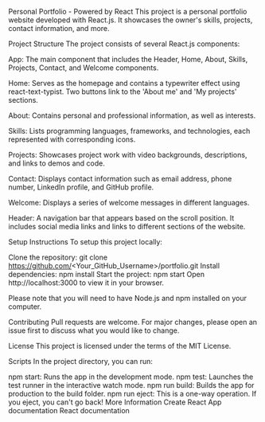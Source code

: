 Personal Portfolio - Powered by React
This project is a personal portfolio website developed with React.js. It showcases the owner's skills, projects, contact information, and more.

Project Structure
The project consists of several React.js components:

App: The main component that includes the Header, Home, About, Skills, Projects, Contact, and Welcome components.

Home: Serves as the homepage and contains a typewriter effect using react-text-typist. Two buttons link to the 'About me' and 'My projects' sections.

About: Contains personal and professional information, as well as interests.

Skills: Lists programming languages, frameworks, and technologies, each represented with corresponding icons.

Projects: Showcases project work with video backgrounds, descriptions, and links to demos and code.

Contact: Displays contact information such as email address, phone number, LinkedIn profile, and GitHub profile.

Welcome: Displays a series of welcome messages in different languages.

Header: A navigation bar that appears based on the scroll position. It includes social media links and links to different sections of the website.

Setup Instructions
To setup this project locally:

Clone the repository: git clone https://github.com/<Your_GitHub_Username>/portfolio.git
Install dependencies: npm install
Start the project: npm start
Open http://localhost:3000 to view it in your browser.

Please note that you will need to have Node.js and npm installed on your computer.

Contributing
Pull requests are welcome. For major changes, please open an issue first to discuss what you would like to change.

License
This project is licensed under the terms of the MIT License.

Scripts
In the project directory, you can run:

npm start: Runs the app in the development mode.
npm test: Launches the test runner in the interactive watch mode.
npm run build: Builds the app for production to the build folder.
npm run eject: This is a one-way operation. If you eject, you can't go back!
More Information
Create React App documentation
React documentation
